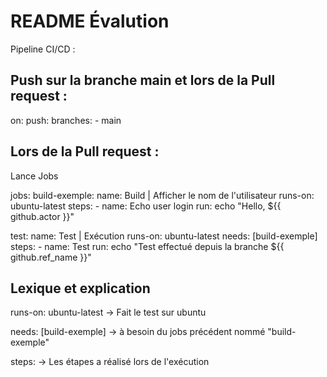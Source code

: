 # README Évalution

Pipeline CI/CD :


## Push sur la branche main et lors de la Pull request : 

on:
  push:
    branches:
      - main

## Lors de la Pull request :

Lance Jobs

jobs:
  build-exemple:
    name: Build | Afficher le nom de l'utilisateur
    runs-on: ubuntu-latest
    steps:
      - name: Echo user login
        run: echo "Hello, ${{ github.actor }}"

  test:
    name: Test | Exécution
    runs-on: ubuntu-latest
    needs: [build-exemple]
    steps:
      - name: Test
        run: echo "Test effectué depuis la branche ${{ github.ref_name }}"

## Lexique et explication

runs-on: ubuntu-latest -> Fait le test sur ubuntu

needs: [build-exemple] -> à besoin du jobs précédent nommé "build-exemple"

steps: -> Les étapes a réalisé lors de l'exécution
